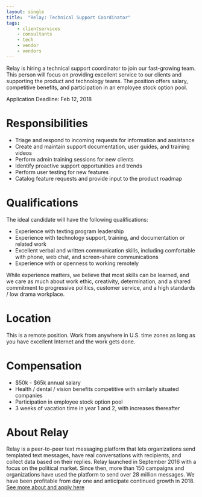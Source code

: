 ```yaml
---
layout: single
title:  "Relay: Technical Support Coordinator"
tags: 
    - clientservices
    - consultants
    - tech
    - vendor
    - vendors
---
```

Relay is hiring a technical support coordinator to join our fast-growing team. This person will focus on providing excellent service to our clients and supporting the product and technology teams. The position offers salary, competitive benefits, and participation in an employee stock option pool.

Application Deadline: Feb 12, 2018

# Responsibilities 

* Triage and respond to incoming requests for information and assistance
* Create and maintain support documentation, user guides, and training videos
* Perform admin training sessions for new clients
* Identify proactive support opportunities and trends
* Perform user testing for new features 
* Catalog feature requests and provide input to the product roadmap 

# Qualifications 
The ideal candidate will have the following qualifications: 

* Experience with texting program leadership
* Experience with technology support, training, and documentation or related work
* Excellent verbal and written communication skills, including comfortable with phone, web chat, and screen-share communications
* Experience with or openness to working remotely 
 
While experience matters, we  believe that most skills can be learned, and we care as much about work ethic, creativity, determination, and a shared commitment to progressive politics, customer service, and a high standards / low drama workplace. 

# Location 
This is a remote position. Work from anywhere in U.S. time zones as long as you have excellent Internet and the work gets done. 

# Compensation
* $50k - $65k annual salary
* Health / dental / vision benefits competitive with similarly situated companies 
* Participation in employee stock option pool 
* 3 weeks of vacation time in year 1 and 2, with increases thereafter  

# About Relay 
Relay is a peer-to-peer text messaging platform that lets organizations send templated text messages, have real conversations with recipients, and collect data based on their replies. Relay launched in September 2016 with a focus on the political market. Since then, more than 150 campaigns and organizations have used the platform to send over 28 million messages. We have been profitable from day one and anticipate continued growth in 2018. 
[See more about and apply here](http://relaytxt.com/support_coordinator/)
